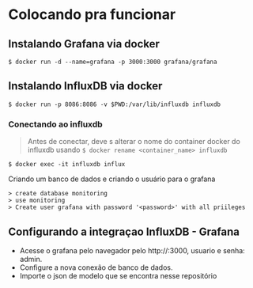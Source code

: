# Colocando pra funcionar

## Instalando Grafana via docker
```
$ docker run -d --name=grafana -p 3000:3000 grafana/grafana
```

## Instalando InfluxDB via docker
```
$ docker run -p 8086:8086 -v $PWD:/var/lib/influxdb influxdb
```
### Conectando ao influxdb
> Antes de conectar, deve s alterar o nome do container docker do influxdb usando 
> ``` $ docker rename <container_name> influxdb ```
```
$ docker exec -it influxdb influx
```
Criando um banco de dados e criando o usuário para o grafana
```
> create database monitoring
> use monitoring
> Create user grafana with password '<password>' with all priileges
```

## Configurando a integraçao InfluxDB - Grafana
* Acesse o grafana pelo navegador pelo http://<ip do servidor>:3000, usuario e senha: admin.
* Configure a nova conexão de banco de dados.
* Importe o json de modelo que se encontra nesse repositório
 


